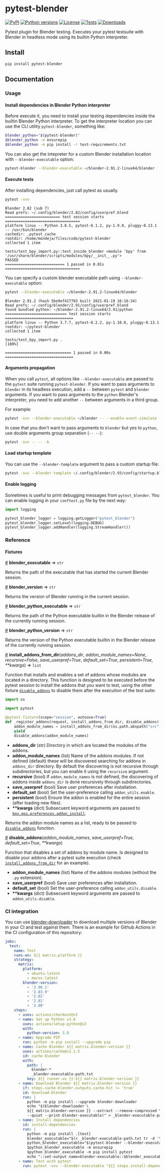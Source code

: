 # pytest-blender

[![PyPI][pypi-version-badge-link]][pypi-link]
[![Python versions][pypi-pyversions-badge-link]][pypi-link]
[![License][license-image]][license-link]
[![Tests][tests-image]][tests-link]
[![Downloads][pypi-downloads-image]][pypi-downloads-link]

Pytest plugin for Blender testing. Executes your pytest testsuite with
Blender in headless mode using its builtin Python interpreter.

## Install

```bash
pip install pytest-blender
```

## Documentation

### Usage

#### Install dependencies in Blender Python interpreter

Before execute it, you need to install your testing dependencies inside the
builtin Blender Python interpreter. To get the interpreter location you can
use the CLI utility `pytest-blender`, something like:

```bash
blender_python="$(pytest-blender)"
$blender_python -m ensurepip
$blender_python -m pip install -r test-requirements.txt
```

You can also get the intepreter for a custom Blender installation location
with `--blender-executable` option:

```bash
pytest-blender --blender-executable ~/blender-2.91.2-linux64/blender
```

#### Execute tests

After installing dependencies, just call pytest as usually.

```bash
pytest -svv
```

```
Blender 2.82 (sub 7)
Read prefs: ~/.config/blender/2.82/config/userpref.blend
========================= test session starts ==================================
platform linux -- Python 3.8.5, pytest-6.1.2, py-1.9.0, pluggy-0.13.1 -- /usr/bin/blender
cachedir: .pytest_cache
rootdir: /home/mondeja/files/code/pytest-blender
collected 1 item

tests/test_bpy_import.py::test_inside_blender <module 'bpy' from '/usr/share/blender/scripts/modules/bpy/__init__.py'>
PASSED
=========================== 1 passed in 0.01s ==================================
```

You can specify a custom blender executable path using `--blender-executable`
option:

```bash
pytest --blender-executable ~/blender-2.91.2-linux64/blender
```

```
Blender 2.91.2 (hash 5be9ef417703 built 2021-01-19 16:16:34)
Read prefs: ~/.config/blender/2.91/config/userpref.blend
found bundled python: ~/blender-2.91.2-linux64/2.91/python
============================ test session starts ===============================
platform linux -- Python 3.7.7, pytest-6.2.2, py-1.10.0, pluggy-0.13.1
rootdir: ~/pytest-blender
collected 1 item

tests/test_bpy_import.py .                                                [100%]

============================== 1 passed in 0.00s ===============================
```

#### Arguments propagation

When you call `pytest`, all options like `--blender-executable` are passed
to the `pytest` suite running `pytest-blender`. If you want to pass arguments
to `blender` in its headless execution, add a `--` between `pytest` and
`blender` arguments. If you want to pass arguments to the `python` Blender's
interpreter, you need to add another `--` between arguments in a third group.

For example:

```sh
pytest -svv --blender-executable ~/blender -- --enable-event-simulate -- -b
```

In case that you don't want to pass arguments to `blender` but yes to `python`,
use double arguments group separation (`-- --`):

```sh
pytest -svv -- -- -b
```

#### Load startup template

You can use the `--blender-template` argument to pass a custom startup file:

```sh
pytest -svv --blender-template ~/.config/blender/2.93/config/startup.blend
```

#### Enable logging

Sometimes is useful to print debugging messages from `pytest_blender`.
You can enable logging in your `conftest.py` file by the next way:

```python
import logging

pytest_blender_logger = logging.getLogger("pytest_blender")
pytest_blender_logger.setLevel(logging.DEBUG)
pytest_blender_logger.addHandler(logging.StreamHandler())
```

### Reference

#### Fixtures

<a name="blender_executable" href="#blender_executable">#</a>
<b>blender_executable</b> ⇒ `str`

Returns the path of the executable that has started the current Blender
session.

<a name="blender_version" href="#blender_version">#</a> <b>blender_version</b>
⇒ `str`

Returns the version of Blender running in the current session.

<a name="blender_python_executable" href="#blender_python_executable">#</a>
<b>blender_python_executable</b> ⇒ `str`

Returns the path of the Python executable builtin in the Blender release of the
currently running session.

<a name="blender_python_version" href="#blender_python_version">#</a>
<b>blender_python_version</b> ⇒ `str`

Returns the version of the Python executable builtin in the Blender release of
the currently running session.

<a name="install_addons_from_dir" href="#install_addons_from_dir">#</a>
<b>install_addons_from_dir</b>(<i>addons_dir</i>,
<i>addon_module_names=None</i>, <i>recursive=False</i>,
<i>save_userpref=True</i>, <i>default_set=True</i>, <i>persistent=True</i>,
<i>\*\*kwargs</i>) ⇒ `list`

Function that installs and enables a set of addons whose modules are located in
a directory. This function is designed to be executed before the pytest session
to install the addons that you want to test, using the other fixture
[`disable_addons`](https://github.com/mondeja/pytest-blender#disable_addons)
to disable them after the execution of the test suite:

```python
import os

import pytest

@pytest.fixture(scope="session", autouse=True)
def _register_addons(request, install_addons_from_dir, disable_addons):
    addon_module_names = install_addons_from_dir(os.path.abspath("src"))
    yield
    disable_addons(addon_module_names)
```
- **addons_dir** (str) Directory in which are located the modules of the
 addons.
- **addon_module_names** (list) Name of the addons modules. If not defined
 (default) these will be discovered searching for addons in `addons_dir`
 directory. By default the discovering is not recursive through subdirectories,
 but you can enable it using the `recursive` argument.
- **recursive** (bool) If `addon_module_names` is not defined, the discovering
 of addons inside `addons_dir` is done recursively through subdirectories.
- **save_userpref** (bool) Save user preferences after installation.
- **default_set** (bool) Set the user-preference calling `addon_utils.enable`.
- **persistent** (bool) Ensure the addon is enabled for the entire session
 (after loading new files).
- **\*\*kwargs** (dict) Subsecuent keyword arguments are passed to
 [`bpy.ops.preferences.addon_install`](https://docs.blender.org/api/current/bpy.ops.preferences.html#bpy.ops.preferences.addon_install).

Returns the addon module names as a list, ready to be passed to
[`disable_addons`](https://github.com/mondeja/pytest-blender#disable_addons)
function.

<a name="disable_addons" href="#disable_addons">#</a>
<b>disable_addons</b>(<i>addon_module_names</i>, <i>save_userpref=True</i>,
<i>default_set=True</i>, <i>\*\*kwargs</i>)

Function that disables a set of addons by module name. Is designed to disable
your addons after a pytest suite execution (check 
[`install_addons_from_dir`](https://github.com/mondeja/pytest-blender#install_addons_from_dir)
for an example).

- **addon_module_names** (list) Name of the addons modules (without the `.py`
 extension).
- **save_userpref** (bool) Save user preferences after installation.
- **default_set** (bool) Set the user-preference calling `addon_utils.disable`.
- **\*\*kwargs** (dict) Subsecuent keyword arguments are passed to 
 `addon_utils.disable`.

### CI integration

You can use [blender-downloader][blender-downloader-link] to download multiple
versions of Blender in your CI and test against them. There is an example for
Github Actions in the CI configuration of this repository:

```yaml
jobs:
  test:
    name: Test
    runs-on: ${{ matrix.platform }}
    strategy:
      matrix:
        platform:
          - ubuntu-latest
          - macos-latest
        blender-version:
          - '2.90.1'
          - '2.83.9'
          - '2.82'
          - '2.81'
          - '2.80'
    steps:
      - uses: actions/checkout@v2
      - name: Set up Python v3.8
        uses: actions/setup-python@v2
        with:
          python-version: 3.8
      - name: Upgrade PIP
        run: python -m pip install --upgrade pip
      - name: Cache Blender ${{ matrix.blender-version }}
        uses: actions/cache@v2.1.5
        id: cache-blender
        with:
          path: |
            blender-*
            _blender-executable-path.txt
          key: ${{ runner.os }}-${{ matrix.blender-version }}
      - name: Download Blender ${{ matrix.blender-version }}
        if: steps.cache-blender.outputs.cache-hit != 'true'
        id: download-blender
        run: |
          python -m pip install --upgrade blender-downloader
          echo "$(blender-downloader \
          ${{ matrix.blender-version }} --extract --remove-compressed \
          --quiet --print-blender-executable)" > _blender-executable-path.txt
      - name: Install dependencies
        id: install-dependencies
        run: |
          python -m pip install .[test]
          blender_executable="$(< _blender-executable-path.txt tr -d '\n')"
          python_blender_executable="$(pytest-blender --blender-executable $blender_executable)"
          $python_blender_executable -m ensurepip
          $python_blender_executable -m pip install pytest
          echo "::set-output name=blender-executable::$blender_executable"
      - name: Test with pytest
        run: pytest -svv --blender-executable "${{ steps.install-dependencies.outputs.blender-executable }}" tests
```


[pypi-link]: https://pypi.org/project/pytest-blender
[pypi-version-badge-link]: https://img.shields.io/pypi/v/pytest-blender?logo=pypi&logoColor=white
[pypi-pyversions-badge-link]: https://img.shields.io/pypi/pyversions/pytest-blender?logo=python&logoColor=white
[license-image]: https://img.shields.io/pypi/l/pytest-blender?color=light-green&logo=freebsd&logoColor=white
[license-link]: https://github.com/mondeja/pytest-blender/blob/master/LICENSE
[tests-image]: https://img.shields.io/github/workflow/status/mondeja/pytest-blender/CI?logo=github&label=tests
[tests-link]: https://github.com/mondeja/pytest-blender/actions?query=workflow%3ACI
[pypi-downloads-image]: https://img.shields.io/pypi/dm/pytest-blender?logo=blender&logoColor=white
[pypi-downloads-link]: https://pypistats.org/packages/pytest-blender
[blender-downloader-link]: https://github.com/mondeja/blender-downloader
